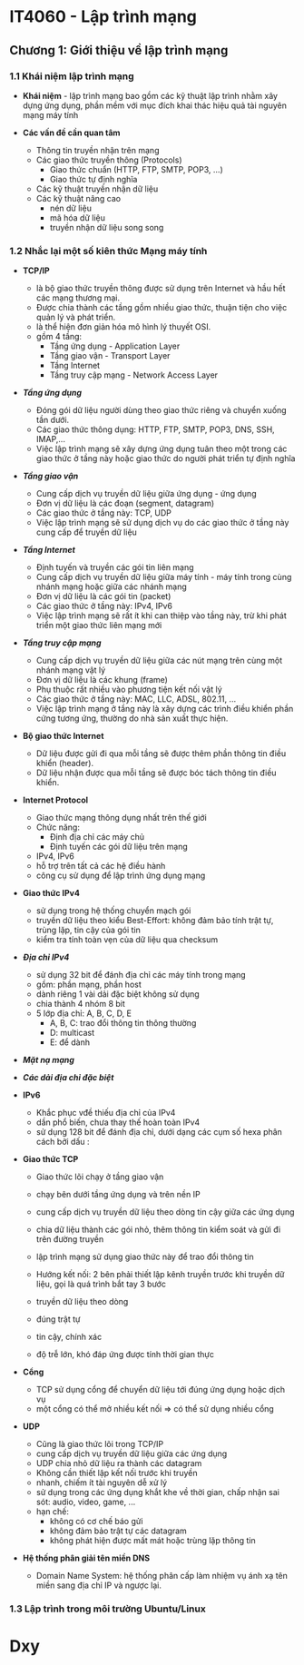 # IT4060 - Lập trình mạng

## Chương 1: Giới thiệu về lập trình mạng

### 1.1 Khái niệm lập trình mạng
- **Khái niệm** - lập trình mạng bao gồm các kỹ thuật lập trình nhằm xây dựng ứng dụng, phần mềm với mục đích khai thác hiệu quả tài nguyên mạng máy tính

- **Các vấn đề cần quan tâm**
    + Thông tin truyền nhận trên mạng
    + Các giao thức truyền thông (Protocols)
        + Giao thức chuẩn (HTTP, FTP, SMTP, POP3, ...)
        + Giao thức tự định nghĩa
    + Các kỹ thuật truyền nhận dữ liệu
    + Các kỹ thuật nâng cao
        + nén dữ liệu
        + mã hóa dữ liệu
        + truyền nhận dữ liệu song song

### 1.2 Nhắc lại một số kiên thức Mạng máy tính
- **TCP/IP**
    + là bộ giao thức truyền thông được sử dụng trên Internet và hầu hết các mạng thương mại.
    + Được chia thành các tầng gồm nhiều giao thức, thuận tiện cho việc quản lý và phát triển.
    + là thể hiện đơn giản hóa mô hình lý thuyết OSI.
    + gồm 4 tầng: 
        + Tầng ứng dụng - Application Layer
        + Tầng giao vận - Transport Layer
        + Tầng Internet
        + Tầng truy cập mạng - Network Access Layer

- ***Tầng ứng dụng***
    + Đóng gói dữ liệu người dùng theo giao thức riêng và chuyển xuống tần dưới.
    + Các giao thức thông dụng: HTTP, FTP, SMTP, POP3, DNS, SSH, IMAP,...
    + Việc lập trình mạng sẽ xây dựng ứng dụng tuân theo một trong các giao thức ở tầng này hoặc giao thức do người phát triển tự định nghĩa

- ***Tầng giao vận***
    + Cung cấp dịch vụ truyền dữ liệu giữa ứng dụng - ứng dụng
    + Đơn vị dữ liệu là các đoạn (segment, datagram)
    + Các giao thức ở tầng này: TCP, UDP
    + Việc lập trình mạng sẽ sử dụng dịch vụ do các giao thức ở tầng này cung cấp để truyền dữ liệu

- ***Tầng Internet***
    + Định tuyến và truyền các gói tin liên mạng
    + Cung cấp dịch vụ truyền dữ liệu giữa máy tính - máy tính trong cùng nhánh mạng hoặc giữa các nhánh mạng
    + Đơn vị dữ liệu là các gói tin (packet)
    + Các giao thức ở tầng này: IPv4, IPv6
    + Việc lập trình mạng sẽ rất ít khi can thiệp vào tầng này, trừ khi phát triển một giao thức liên mạng mới

- ***Tầng truy cập mạng***
    + Cung cấp dịch vụ truyền dữ liệu giữa các nút mạng trên cùng một nhánh mạng vật lý
    + Đơn vị dữ liệu là các khung (frame)
    + Phụ thuộc rất nhiều vào phương tiện kết nối vật lý
    + Các giao thức ở tầng này: MAC, LLC, ADSL, 802.11, ...
    + Việc lập trình mạng ở tầng này là xây dựng các trình điều khiển phần cứng tương ứng, thường do nhà sản xuất thực hiện.

- **Bộ giao thức Internet**
    + Dữ liệu được gửi đi qua mỗi tầng sẽ được thêm phần thông tin điều khiển (header).
    + Dữ liệu nhận được qua mỗi tầng sẽ được bóc tách thông tin điều khiển.

- **Internet Protocol**
    + Giao thức mạng thông dụng nhất trên thế giới
    + Chức năng:
        + Định địa chỉ các máy chủ
        + Định tuyến các gói dữ liệu trên mạng
    + IPv4, IPv6
    + hỗ trợ trên tất cả các hệ điều hành
    + công cụ sử dụng để lập trình ứng dụng mạng

- **Giao thức IPv4**
    + sử dụng trong hệ thống chuyển mạch gói
    + truyền dữ liệu theo kiểu Best-Effort: không đảm bảo tính trật tự, trùng lặp, tin cậy của gói tin
    + kiểm tra tính toàn vẹn của dữ liệu qua checksum

- ***Địa chỉ IPv4***
    + sử dụng 32 bit để đánh địa chỉ các máy tính trong mạng
    + gồm: phần mạng, phần host
    + dành riêng 1 vài dải đặc biệt không sử dụng
    + chia thành 4 nhóm 8 bit
    + 5 lớp địa chỉ: A, B, C, D, E
        + A, B, C: trao đổi thông tin thông thường
        + D: multicast
        + E: để dành

- ***Mặt nạ mạng***
- ***Các dải địa chỉ đặc biệt***

- **IPv6**
    + Khắc phục vđề thiếu địa chỉ của IPv4
    + dần phổ biến, chưa thay thế hoàn toàn IPv4
    + sử dụng 128 bit để đánh địa chỉ, dưới dạng các cụm số hexa phân cách bởi dấu :

- **Giao thức TCP**
    + Giao thức lõi chạy ở tầng giao vận
    + chạy bên dưới tầng ứng dụng và trên nền IP
    + cung cấp dịch vụ truyền dữ liệu theo dòng tin cậy giữa các ứng dụng
    + chia dữ liệu thành các gói nhỏ, thêm thông tin kiểm soát và gửi đi trên đường truyền
    + lập trình mạng sử dụng giao thức này để trao đổi thông tin

    + Hướng kết nối: 2 bên phải thiết lập kênh truyền trước khi truyền dữ liệu, gọi là quá trình bắt tay 3 bước
    + truyền dữ liệu theo dòng
    + đúng trật tự
    + tin cậy, chính xác
    + độ trễ lớn, khó đáp ứng được tính thời gian thực

- **Cổng**
    + TCP sử dụng cổng để chuyển dữ liệu tới đúng ứng dụng hoặc dịch vụ
    + một cổng có thể mở nhiều kết nối => có thể sử dụng nhiều cổng

- **UDP**
    + Cũng là giao thức lõi trong TCP/IP
    + cung cấp dịch vụ truyền dữ liệu giữa các ứng dụng
    + UDP chia nhỏ dữ liệu ra thành các datagram
    + Không cần thiết lập kết nối trước khi truyền
    + nhanh, chiếm ít tài nguyên dễ xử lý
    + sử dụng trong các ứng dụng khắt khe về thời gian, chấp nhận sai sót: audio, video, game, ...
    + hạn chế:
        + không có cơ chế báo gửi
        + không đảm bảo trật tự các datagram
        + không phát hiện được mất mát hoặc trùng lặp thông tin

- **Hệ thống phân giải tên miền DNS**
    + Domain Name System: hệ thống phân cấp làm nhiệm vụ ánh xạ tên miền sang địa chỉ IP và ngược lại.

### 1.3 Lập trình trong môi trường Ubuntu/Linux

# Dxy